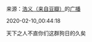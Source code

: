 来源：[浩义（来自豆瓣）](https://www.douban.com/people/hauuyee/)的[广播](https://www.douban.com/people/hauuyee/status/2801228556/)


2020-02-10_00:44:18


天下之人不直你们这群狗日的久矣
